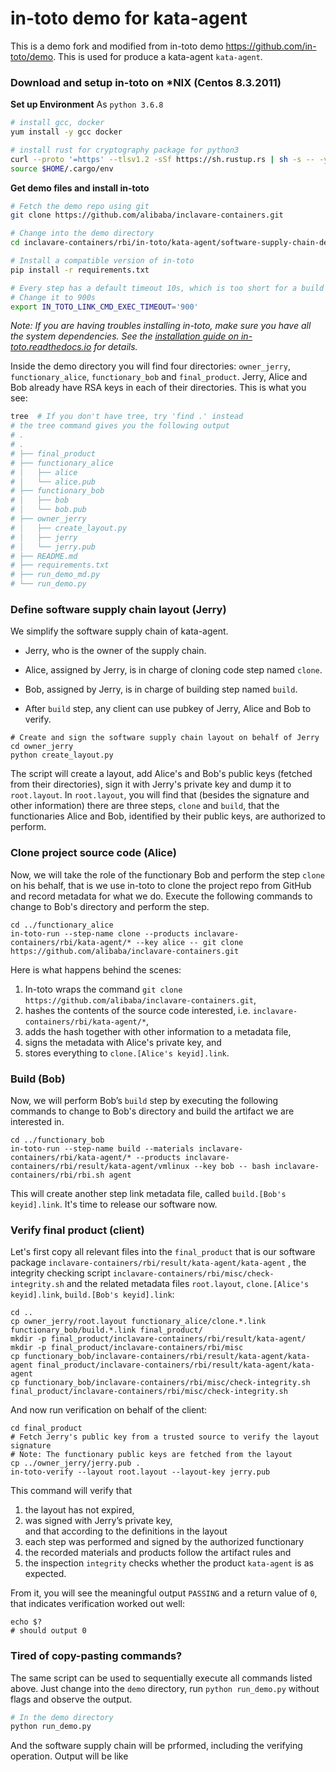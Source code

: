 # in-toto demo for kata-agent

This is a demo fork and modified from in-toto demo https://github.com/in-toto/demo. This is used for 
produce a kata-agent `kata-agent`.

### Download and setup in-toto on \*NIX (Centos 8.3.2011)
__Set up Environment__
As `python 3.6.8`

```bash
# install gcc, docker
yum install -y gcc docker

# install rust for cryptography package for python3
curl --proto '=https' --tlsv1.2 -sSf https://sh.rustup.rs | sh -s -- -y --no-modify-path
source $HOME/.cargo/env
```

__Get demo files and install in-toto__
```bash
# Fetch the demo repo using git
git clone https://github.com/alibaba/inclavare-containers.git

# Change into the demo directory
cd inclavare-containers/rbi/in-toto/kata-agent/software-supply-chain-demo

# Install a compatible version of in-toto
pip install -r requirements.txt

# Every step has a default timeout 10s, which is too short for a build
# Change it to 900s
export IN_TOTO_LINK_CMD_EXEC_TIMEOUT='900'
```

*Note: If you are having troubles installing in-toto, make sure you have all
the system dependencies. See the [installation guide on
in-toto.readthedocs.io](https://in-toto.readthedocs.io/en/latest/installing.html)
for details.*

Inside the demo directory you will find four directories: `owner_jerry`,
`functionary_alice`, `functionary_bob` and `final_product`. Jerry, Alice and Bob
already have RSA keys in each of their directories. This is what you see:
```bash
tree  # If you don't have tree, try 'find .' instead
# the tree command gives you the following output
# .
# .
# ├── final_product
# ├── functionary_alice
# │   ├── alice
# │   └── alice.pub
# ├── functionary_bob
# │   ├── bob
# │   └── bob.pub
# ├── owner_jerry
# │   ├── create_layout.py
# │   ├── jerry
# │   └── jerry.pub
# ├── README.md
# ├── requirements.txt
# ├── run_demo_md.py
# └── run_demo.py
```

### Define software supply chain layout (Jerry)
We simplify the software supply chain of kata-agent.

* Jerry, who is the owner of the supply chain.

* Alice, assigned by Jerry, is in charge of cloning code step named `clone`.

* Bob, assigned by Jerry, is in charge of building step named `build`.

* After `build` step, any client can use pubkey of Jerry, Alice and Bob to verify.

```shell
# Create and sign the software supply chain layout on behalf of Jerry
cd owner_jerry
python create_layout.py
```
The script will create a layout, add Alice's and Bob's public keys (fetched from
their directories), sign it with Jerry's private key and dump it to `root.layout`.
In `root.layout`, you will find that (besides the signature and other information)
there are three steps, `clone` and `build`, that
the functionaries Alice and Bob, identified by their public keys, are authorized
to perform.

### Clone project source code (Alice)
Now, we will take the role of the functionary Bob and perform the step
`clone` on his behalf, that is we use in-toto to clone the project repo from GitHub and
record metadata for what we do. Execute the following commands to change to Bob's
directory and perform the step.

```shell
cd ../functionary_alice
in-toto-run --step-name clone --products inclavare-containers/rbi/kata-agent/* --key alice -- git clone https://github.com/alibaba/inclavare-containers.git
```

Here is what happens behind the scenes:
 1. In-toto wraps the command `git clone https://github.com/alibaba/inclavare-containers.git`,
 1. hashes the contents of the source code interested, i.e. `inclavare-containers/rbi/kata-agent/*`,
 1. adds the hash together with other information to a metadata file,
 1. signs the metadata with Alice's private key, and
 1. stores everything to `clone.[Alice's keyid].link`.

### Build (Bob)
Now, we will perform Bob’s `build` step by executing the following commands
to change to Bob's directory and build the
artifact we are interested in.

```shell
cd ../functionary_bob
in-toto-run --step-name build --materials inclavare-containers/rbi/kata-agent/* --products inclavare-containers/rbi/result/kata-agent/vmlinux --key bob -- bash inclavare-containers/rbi/rbi.sh agent
```

This will create another step link metadata file, called `build.[Bob's keyid].link`.
It's time to release our software now.


### Verify final product (client)
Let's first copy all relevant files into the `final_product` that is
our software package `inclavare-containers/rbi/result/kata-agent/kata-agent` , the integrity checking script `inclavare-containers/rbi/misc/check-integrity.sh` and the related metadata files `root.layout`,
`clone.[Alice's keyid].link`, `build.[Bob's keyid].link`:
```shell
cd ..
cp owner_jerry/root.layout functionary_alice/clone.*.link functionary_bob/build.*.link final_product/
mkdir -p final_product/inclavare-containers/rbi/result/kata-agent/
mkdir -p final_product/inclavare-containers/rbi/misc
cp functionary_bob/inclavare-containers/rbi/result/kata-agent/kata-agent final_product/inclavare-containers/rbi/result/kata-agent/kata-agent
cp functionary_bob/inclavare-containers/rbi/misc/check-integrity.sh final_product/inclavare-containers/rbi/misc/check-integrity.sh 
```
And now run verification on behalf of the client:
```shell
cd final_product
# Fetch Jerry's public key from a trusted source to verify the layout signature
# Note: The functionary public keys are fetched from the layout
cp ../owner_jerry/jerry.pub .
in-toto-verify --layout root.layout --layout-key jerry.pub
```
This command will verify that
 1. the layout has not expired,
 2. was signed with Jerry’s private key,
<br>and that according to the definitions in the layout
 3. each step was performed and signed by the authorized functionary
 4. the recorded materials and products follow the artifact rules and
 5. the inspection `integrity` checks whether the product `kata-agent` is as expected.


From it, you will see the meaningful output `PASSING` and a return value
of `0`, that indicates verification worked out well:
```shell
echo $?
# should output 0
```

### Tired of copy-pasting commands?
The same script can be used to sequentially execute all commands listed above. Just change into the `demo` directory, run `python run_demo.py` without flags and observe the output.

```bash
# In the demo directory
python run_demo.py
```

And the software supply chain will be prformed, including the verifying operation.
Output will be like

```plaintext

```